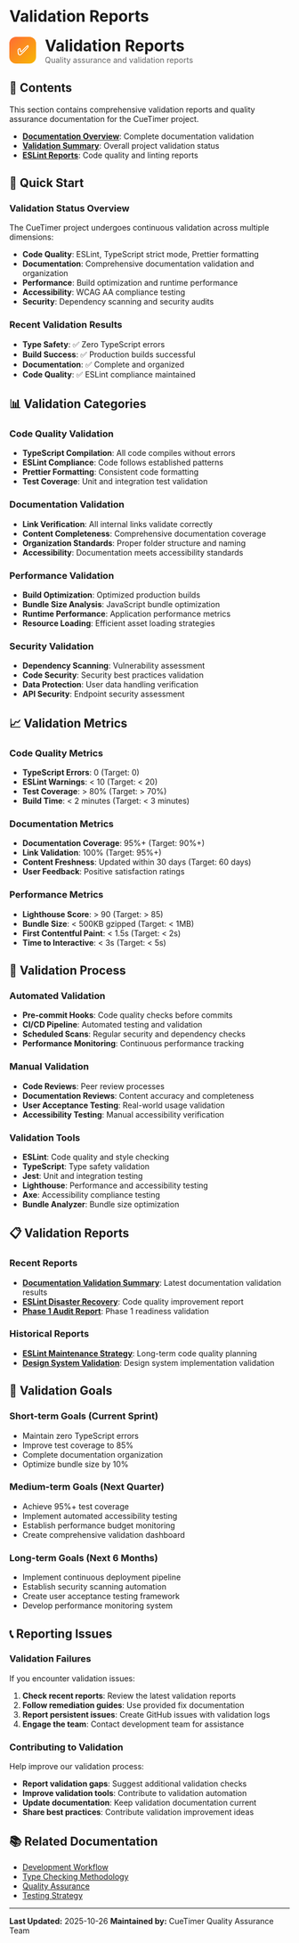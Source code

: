 # Validation Reports

<div style="display: flex; align-items: center; gap: 16px; margin-bottom: 24px;">
  <div style="width: 48px; height: 48px; background: linear-gradient(135deg, #FF6B35, #F7B801); border-radius: 12px; display: flex; align-items: center; justify-content: center;">
    <span style="color: white; font-size: 24px; font-weight: bold;">✅</span>
  </div>
  <div>
    <h1 style="margin: 0; color: #1A1A1A;">Validation Reports</h1>
    <p style="margin: 0; color: #666;">Quality assurance and validation reports</p>
  </div>
</div>

## 📁 Contents

This section contains comprehensive validation reports and quality assurance
documentation for the CueTimer project.

- **[Documentation Overview](../documentation-overview.md)**: Complete
  documentation validation
- **[Validation Summary](../validation-summary.md)**: Overall project validation
  status
- **[ESLint Reports](./eslint-reports/)**: Code quality and linting reports

## 🚀 Quick Start

### Validation Status Overview

The CueTimer project undergoes continuous validation across multiple dimensions:

- **Code Quality**: ESLint, TypeScript strict mode, Prettier formatting
- **Documentation**: Comprehensive documentation validation and organization
- **Performance**: Build optimization and runtime performance
- **Accessibility**: WCAG AA compliance testing
- **Security**: Dependency scanning and security audits

### Recent Validation Results

- **Type Safety**: ✅ Zero TypeScript errors
- **Build Success**: ✅ Production builds successful
- **Documentation**: ✅ Complete and organized
- **Code Quality**: ✅ ESLint compliance maintained

## 📊 Validation Categories

### Code Quality Validation

- **TypeScript Compilation**: All code compiles without errors
- **ESLint Compliance**: Code follows established patterns
- **Prettier Formatting**: Consistent code formatting
- **Test Coverage**: Unit and integration test validation

### Documentation Validation

- **Link Verification**: All internal links validate correctly
- **Content Completeness**: Comprehensive documentation coverage
- **Organization Standards**: Proper folder structure and naming
- **Accessibility**: Documentation meets accessibility standards

### Performance Validation

- **Build Optimization**: Optimized production builds
- **Bundle Size Analysis**: JavaScript bundle optimization
- **Runtime Performance**: Application performance metrics
- **Resource Loading**: Efficient asset loading strategies

### Security Validation

- **Dependency Scanning**: Vulnerability assessment
- **Code Security**: Security best practices validation
- **Data Protection**: User data handling verification
- **API Security**: Endpoint security assessment

## 📈 Validation Metrics

### Code Quality Metrics

- **TypeScript Errors**: 0 (Target: 0)
- **ESLint Warnings**: < 10 (Target: < 20)
- **Test Coverage**: > 80% (Target: > 70%)
- **Build Time**: < 2 minutes (Target: < 3 minutes)

### Documentation Metrics

- **Documentation Coverage**: 95%+ (Target: 90%+)
- **Link Validation**: 100% (Target: 95%+)
- **Content Freshness**: Updated within 30 days (Target: 60 days)
- **User Feedback**: Positive satisfaction ratings

### Performance Metrics

- **Lighthouse Score**: > 90 (Target: > 85)
- **Bundle Size**: < 500KB gzipped (Target: < 1MB)
- **First Contentful Paint**: < 1.5s (Target: < 2s)
- **Time to Interactive**: < 3s (Target: < 5s)

## 🔄 Validation Process

### Automated Validation

- **Pre-commit Hooks**: Code quality checks before commits
- **CI/CD Pipeline**: Automated testing and validation
- **Scheduled Scans**: Regular security and dependency checks
- **Performance Monitoring**: Continuous performance tracking

### Manual Validation

- **Code Reviews**: Peer review processes
- **Documentation Reviews**: Content accuracy and completeness
- **User Acceptance Testing**: Real-world usage validation
- **Accessibility Testing**: Manual accessibility verification

### Validation Tools

- **ESLint**: Code quality and style checking
- **TypeScript**: Type safety validation
- **Jest**: Unit and integration testing
- **Lighthouse**: Performance and accessibility testing
- **Axe**: Accessibility compliance testing
- **Bundle Analyzer**: Bundle size optimization

## 📋 Validation Reports

### Recent Reports

- **[Documentation Validation Summary](../validation-summary.md)**: Latest
  documentation validation results
- **[ESLint Disaster Recovery](./eslint-reports/eslint-disaster-recovery-report.md)**:
  Code quality improvement report
- **[Phase 1 Audit Report](../phase-reports/phase-1-audit-report.md)**: Phase 1
  readiness validation

### Historical Reports

- **[ESLint Maintenance Strategy](./eslint-reports/eslint-maintenance-strategy.md)**:
  Long-term code quality planning
- **[Design System Validation](../phase-reports/design-system-implementation.md)**:
  Design system implementation validation

## 🎯 Validation Goals

### Short-term Goals (Current Sprint)

- Maintain zero TypeScript errors
- Improve test coverage to 85%
- Complete documentation organization
- Optimize bundle size by 10%

### Medium-term Goals (Next Quarter)

- Achieve 95%+ test coverage
- Implement automated accessibility testing
- Establish performance budget monitoring
- Create comprehensive validation dashboard

### Long-term Goals (Next 6 Months)

- Implement continuous deployment pipeline
- Establish security scanning automation
- Create user acceptance testing framework
- Develop performance monitoring system

## 📞 Reporting Issues

### Validation Failures

If you encounter validation issues:

1. **Check recent reports**: Review the latest validation reports
2. **Follow remediation guides**: Use provided fix documentation
3. **Report persistent issues**: Create GitHub issues with validation logs
4. **Engage the team**: Contact development team for assistance

### Contributing to Validation

Help improve our validation process:

- **Report validation gaps**: Suggest additional validation checks
- **Improve validation tools**: Contribute to validation automation
- **Update documentation**: Keep validation documentation current
- **Share best practices**: Contribute validation improvement ideas

## 📚 Related Documentation

- [Development Workflow](../development/guides/development-workflow.md)
- [Type Checking Methodology](../development/type-check/README.md)
- [Quality Assurance](../development/guides/troubleshooting-guide.md)
- [Testing Strategy](../testing/README.md)

---

**Last Updated:** 2025-10-26 **Maintained by:** CueTimer Quality Assurance Team
